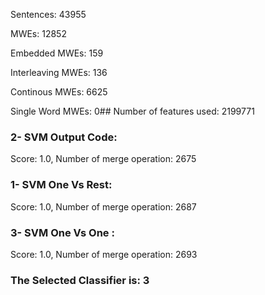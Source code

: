 Sentences: 43955

MWEs: 12852

Embedded MWEs: 159

Interleaving MWEs: 136

Continous MWEs: 6625

Single Word MWEs: 0## Number of features used: 2199771

### 2- SVM Output Code: 
Score: 1.0, Number of merge operation: 2675
### 1- SVM One Vs Rest: 
Score: 1.0, Number of merge operation: 2687
### 3- SVM One Vs One : 
Score: 1.0, Number of merge operation: 2693
### The Selected Classifier is: 3
